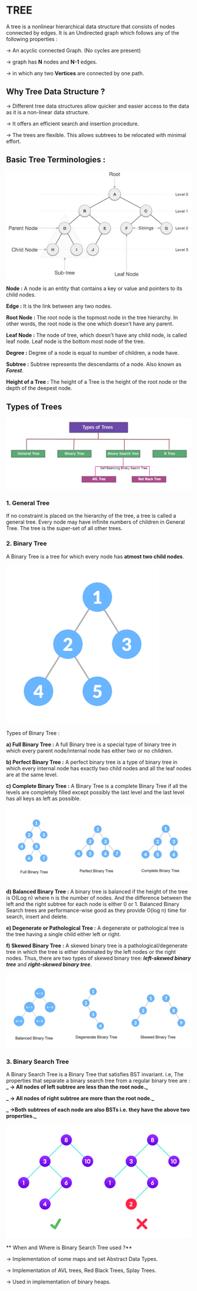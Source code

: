 # TREE

A tree is a nonlinear hierarchical data structure that consists of nodes connected by edges. It is an Undirected graph which follows any of the following properties :

-> An acyclic connected Graph. (No cycles are present)

-> graph has **N** nodes and **N-1** edges.

-> in which any two **Vertices** are connected by one path.


## Why Tree Data Structure ?
-> Different tree data structures allow quicker and easier access to the data as it is a non-linear data structure.

-> It offers an efficient search and insertion procedure.

-> The trees are flexible. This allows subtrees to be relocated with minimal effort.


## Basic Tree Terminologies :

![Tree Terminologies](../images/tree.jpg)

**Node :** A node is an entity that contains a key or value and pointers to its child nodes.

**Edge :** It is the link between any two nodes.

**Root Node :** The root node is the topmost node in the tree hierarchy. In other words, the root node is the one which doesn't have any parent.

**Leaf Node :** The node of tree, which doesn't have any child node, is called leaf node. Leaf node is the bottom most node of the tree.

**Degree :** Degree of a node is equal to number of children, a node have.

**Subtree :** Subtree represents the descendants of a node. Also known as **_Forest_**.

**Height of a Tree :** The height of a Tree is the height of the root node or the depth of the deepest node.


## Types of Trees
![Types of trees](../images/tree2.jpg)


### 1. General Tree
If no constraint is placed on the hierarchy of the tree, a tree is called a general tree. Every node may have infinite numbers of children in General Tree. The tree is the super-set of all other trees.


### 2. Binary Tree
A Binary Tree is a tree for which every node has **atmost two child nodes**.

![Binary tree](../images/tree3.png)

Types of Binary Tree :

**a) Full Binary Tree :** A full Binary tree is a special type of binary tree in which every parent node/internal node has either two or no children.

**b) Perfect Binary Tree :** A perfect binary tree is a type of binary tree in which every internal node has exactly two child nodes and all the leaf nodes are at the same level.

**c) Complete Binary Tree :** A Binary Tree is a complete Binary Tree if all the levels are completely filled except possibly the last level and the last level has all keys as left as possible.

![Full - Perfect - Complete Binary Tree](../images/tree4.jpg)

**d) Balanced Binary Tree :** A binary tree is balanced if the height of the tree is O(Log n) where n is the number of nodes. And the difference between the left and the right subtree for each node is either 0 or 1. Balanced Binary Search trees are performance-wise good as they provide O(log n) time for search, insert and delete. 

**e) Degenerate or Pathological Tree :** A degenerate or pathological tree is the tree having a single child either left or right.

**f) Skewed Binary Tree :** A skewed binary tree is a pathological/degenerate tree in which the tree is either dominated by the left nodes or the right nodes. Thus, there are two types of skewed binary tree: **_left-skewed binary tree_** and **_right-skewed binary tree_**.

![Balanced - Degenerate - Pathological](../images/tree5.jpg)

### 3. Binary Search Tree
A Binary Search Tree is a Binary Tree that satisfies BST invariant. i.e, The properties that separate a binary search tree from a regular binary tree are :
**_ -> All nodes of left subtree are less than the root node._**

**_ -> All nodes of right subtree are more than the root node._**

**_ ->Both subtrees of each node are also BSTs i.e. they have the above two properties._**

![Binary Search Tree](../images/bst.png)

** When and Where is Binary Search Tree used ?**

-> Implementation of some maps and set Abstract Data Types.

-> Implementation of AVL trees, Red Black Trees, Splay Trees.

-> Used in implementation of binary heaps.
